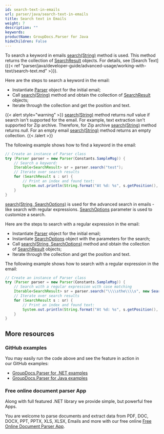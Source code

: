 ```yaml
---
id: search-text-in-emails
url: parser/java/search-text-in-emails
title: Search text in Emails
weight: 7
description: ""
keywords: 
productName: GroupDocs.Parser for Java
hideChildren: False
---
```

To search a keyword in emails [search(String)](https://apireference.groupdocs.com/java/parser/com.groupdocs.parser/Parser#search(java.lang.String)) method is used. This method returns the collection of [SearchResult](https://apireference.groupdocs.com/java/parser/com.groupdocs.parser.data/SearchResult) objects. For details, see [Search Text]({{< ref "parser/java/developer-guide/advanced-usage/working-with-text/search-text.md" >}}).

Here are the steps to search a keyword in the email:

*   Instantiate [Parser](https://apireference.groupdocs.com/java/parser/com.groupdocs.parser/Parser) object for the initial email;
*   Call [search(String)](https://apireference.groupdocs.com/java/parser/com.groupdocs.parser/Parser#search(java.lang.String)) method and obtain the collection of [SearchResult](https://apireference.groupdocs.com/java/parser/com.groupdocs.parser.data/SearchResult) objects;
*   Iterate through the collection and get the position and text.

{{< alert style="warning" >}}
[search(String)](https://apireference.groupdocs.com/java/parser/com.groupdocs.parser/Parser#search(java.lang.String)) method returns *null* value if search isn't supported for the email. For example, text extraction isn't supported for Zip archive. Therefore, for Zip archive [search(String)](https://apireference.groupdocs.com/java/parser/com.groupdocs.parser/Parser#search(java.lang.String)) method returns *null*. For an empty email [search(String)](https://apireference.groupdocs.com/java/parser/com.groupdocs.parser/Parser#search(java.lang.String)) method returns an empty collection.
{{< /alert >}}

The following example shows how to find a keyword in the email:

```java
// Create an instance of Parser class
try (Parser parser = new Parser(Constants.SampleMsg)) {
    // Search a keyword:
    Iterable<SearchResult> sr = parser.search("test");
    // Iterate over search results
    for (SearchResult s : sr) {
        // Print an index and found text:
        System.out.println(String.format("At %d: %s", s.getPosition(), s.getText()));
    }
}
```

[search(String, SearchOptions)](https://apireference.groupdocs.com/java/parser/com.groupdocs.parser/Parser#search(java.lang.String,%20com.groupdocs.parser.options.SearchOptions)) is used for the advanced search in emails - like search with regular expressions. [SearchOptions](https://apireference.groupdocs.com/java/parser/com.groupdocs.parser.options/SearchOptions) parameter is used to customize a search.

Here are the steps to search with a regular expression in the email:

*   Instantiate [Parser](https://apireference.groupdocs.com/java/parser/com.groupdocs.parser/Parser) object for the initial email;
*   Instantiate [SearchOptions](https://apireference.groupdocs.com/java/parser/com.groupdocs.parser.options/SearchOptions) object with the parameters for the search;
*   Call [search(String, SearchOptions)](https://apireference.groupdocs.com/java/parser/com.groupdocs.parser/Parser#search(java.lang.String,%20com.groupdocs.parser.options.SearchOptions)) method and obtain the collection of [SearchResult](https://apireference.groupdocs.com/java/parser/com.groupdocs.parser.data/SearchResult) objects;
*   Iterate through the collection and get the position and text.

The following example shows how to search with a regular expression in the email:

```java
// Create an instance of Parser class
try (Parser parser = new Parser(Constants.SampleMsg)) {
    // Search with a regular expression with case matching
    Iterable<SearchResult> sr = parser.search("\\\\sthe\\\\s", new SearchOptions(true, false, true));
    // Iterate over search results
    for (SearchResult s : sr) {
        // Print an index and found text:
        System.out.println(String.format("At %d: %s", s.getPosition(), s.getText()));
    }
}
```

## More resources

### GitHub examples

You may easily run the code above and see the feature in action in our GitHub examples:

*   [GroupDocs.Parser for .NET examples](https://github.com/groupdocs-parser/GroupDocs.Parser-for-.NET)    
*   [GroupDocs.Parser for Java examples](https://github.com/groupdocs-parser/GroupDocs.Parser-for-Java)    

### Free online document parser App

Along with full featured .NET library we provide simple, but powerful free Apps.

You are welcome to parse documents and extract data from PDF, DOC, DOCX, PPT, PPTX, XLS, XLSX, Emails and more with our free online [Free Online Document Parser App](https://products.groupdocs.app/parser).